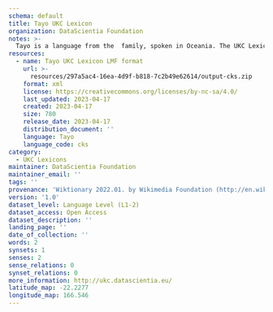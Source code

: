 ```yaml
---
schema: default
title: Tayo UKC Lexicon
organization: DataScientia Foundation
notes: >-
  Tayo is a language from the  family, spoken in Oceania. The UKC Lexicon of Tayo is represented as a lexico-semantic network. It consists of words, word senses, synsets, as well as sense-level and synset-level relationships.
resources:
  - name: Tayo UKC Lexicon LMF format
    url: >-
      resources/297a5ac4-16ea-4d9f-b818-7c2b49e62614/output-cks.zip
    format: xml
    license: https://creativecommons.org/licenses/by-nc-sa/4.0/
    last_updated: 2023-04-17
    created: 2023-04-17
    size: 780
    release_date: 2023-04-17
    distribution_document: ''
    language: Tayo
    language_code: cks
category:
  - UKC Lexicons
maintainer: DataScientia Foundation
maintainer_email: ''
tags: ''
provenance: 'Wiktionary 2022.01. by Wikimedia Foundation (http://en.wiktionary.org); Princeton WordNet 2.1 by Princeton University (https://wordnet.princeton.edu)'
version: '1.0'
dataset_level: Language Level (L1-2)
dataset_access: Open Access
dataset_description: ''
landing_page: ''
date_of_collection: ''
words: 2
synsets: 1
senses: 2
sense_relations: 0
synset_relations: 0
more_information: http://ukc.datascientia.eu/
latitude_map: -22.2277
longitude_map: 166.546
---
```

